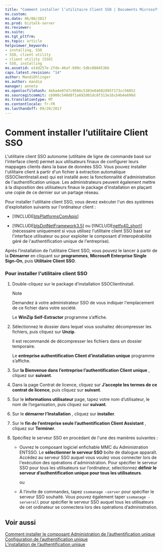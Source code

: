 ```yaml
---
title: "Comment installer l’utilitaire Client SSO | Documents Microsoft"
ms.custom: 
ms.date: 06/08/2017
ms.prod: biztalk-server
ms.reviewer: 
ms.suite: 
ms.tgt_pltfrm: 
ms.topic: article
helpviewer_keywords:
- installing, SSO
- SSO, client utility
- client utility [SSO]
- SSO, installing
ms.assetid: e14d257e-2fde-46af-b90c-5dbc0884536b
caps.latest.revision: "14"
author: MandiOhlinger
ms.author: mandia
manager: anneta
ms.openlocfilehash: 4eba4e0747c9566c5303e04602d957173cc56052
ms.sourcegitcommit: cb908c540d8f1a692d01dc8f313e16cb4b4e696d
ms.translationtype: MT
ms.contentlocale: fr-FR
ms.lasthandoff: 09/20/2017
---
```

# <a name="how-to-install-the-sso-client-utility"></a>Comment installer l’utilitaire Client SSO
L'utilitaire client SSO autonome (utilitaire de ligne de commande basé sur l'interface client) permet aux utilisateurs finaux de configurer leurs mappages clients dans la base de données SSO. Vous pouvez installer l'utilitaire client à partir d'un fichier à extraction automatique (SSOClientInstall.exe) qui est installé avec la fonctionnalité d'administration de l'authentification unique. Les administrateurs peuvent également mettre à la disposition des utilisateurs finaux le package d'installation en plaçant une copie de ce dernier sur un partage réseau.  
  
 Pour installer l'utilitaire client SSO, vous devez exécuter l'un des systèmes d'exploitation suivants sur l'ordinateur client :  
  
-   [!INCLUDE[btsPlatformsComApis](../includes/btsplatformscomapis-md.md)]  
  
-   [!INCLUDE[btsDotNetFramework3.5](../includes/btsdotnetframework3-5-md.md)] ou [!INCLUDE[netfx40_short](../includes/netfx40-short-md.md)] (nécessaire uniquement si vous utilisez l'utilitaire client SSO basé sur l'interface utilisateur ou pour exploiter le composant d'interopérabilité géré de l'authentification unique de l'entreprise).  
  
 Après l’installation de l’utilitaire Client SSO, vous pouvez le lancer à partir de la **Démarrer** en cliquant sur **programmes**, **Microsoft Enterprise Single Sign-On**, puis **Utilitaire Client SSO**.  
  
### <a name="to-install-the-sso-client-utility"></a>Pour installer l'utilitaire client SSO  
  
1.  Double-cliquez sur le package d'installation SSOClientInstall.  
  
    > [!NOTE]
    >  Demandez à votre administrateur SSO de vous indiquer l'emplacement de ce fichier dans votre société.  
  
     Le **WinZip Self-Extractor** programme s’affiche.  
  
2.  Sélectionnez le dossier dans lequel vous souhaitez décompresser les fichiers, puis cliquez sur **Unzip**.  
  
     Il est recommandé de décompresser les fichiers dans un dossier temporaire.  
  
     Le **entreprise authentification Client d’installation unique** programme s’affiche.  
  
3.  Sur **la Bienvenue dans l’entreprise l’authentification Client unique** , cliquez sur **suivant**.  
  
4.  Dans la page Contrat de licence, cliquez sur **J’accepte les termes de ce contrat de licence**, puis cliquez sur **suivant**.  
  
5.  Sur le **informations utilisateur** page, tapez votre nom d’utilisateur, le nom de l’organisation, puis cliquez sur **suivant**.  
  
6.  Sur le **démarrer l’Installation** , cliquez sur **installer**.  
  
7.  Sur le **fin de l’entreprise seule l’authentification Client Assistant** , cliquez sur **Terminer**.  
  
8.  Spécifiez le serveur SSO en procédant de l'une des manières suivantes :  
  
    -   Ouvrez le composant logiciel enfichable MMC du Administration ENTSSO. Le **sélectionner le serveur SSO** boîte de dialogue apparaît. Accédez au serveur SSO auquel vous voulez vous connecter lors de l'exécution des opérations d'administration. Pour spécifier le serveur SSO pour tous les utilisateurs sur l’ordinateur, sélectionnez **définir le serveur d’authentification unique pour tous les utilisateurs**.  
  
         ou  
  
    -   À l’invite de commandes, tapez `ssomanage –server` pour spécifier le serveur SSO souhaité. Vous pouvez également taper `ssomanage -serverall` pour spécifier le serveur SSO auquel tous les utilisateurs de cet ordinateur se connectera lors des opérations d’administration.  
  
## <a name="see-also"></a>Voir aussi  
 [Comment installer le composant Administration de l’authentification unique](../core/how-to-install-the-sso-administration-component.md)   
 [Configuration de l’authentification unique](../core/configuring-sso.md)   
 [L’installation de l’authentification unique](../core/installing-sso.md)